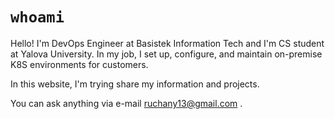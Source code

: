 # `whoami`
Hello!
I'm DevOps Engineer at Basistek Information Tech and I'm CS student at Yalova University. In my job, I set up, configure, and maintain on-premise K8S environments for customers.

In this website, I'm trying share my information and projects.

You can ask anything via e-mail ruchany13@gmail.com .
